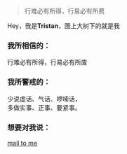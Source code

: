 > 行难必有所得，行易必有所费

Hey，我是**Tristan**，图上大树下的就是我

### 我所相信的：
行难必有所得，行易必有所废

### 我所警戒的：
少说虚话、气话、啰嗦话，<br/>
多做实事、正事、要紧事。

### 想要对我说：
[mail to me](mailto:417519961@qq.com)